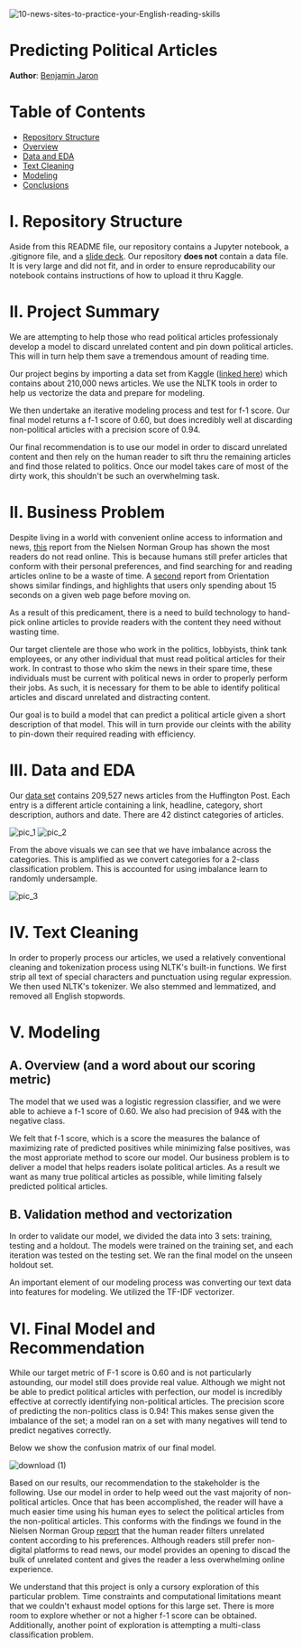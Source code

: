 ![10-news-sites-to-practice-your-English-reading-skills](https://github.com/bmjaron/capstone/assets/115658357/3ac7c034-9639-4c8e-a663-8d2f3b287608)

# Predicting Political Articles

**Author**: [Benjamin Jaron](mailto:bmjaron@gmail.com)

# Table of Contents
* [Repository Structure](#I.Structure)
* [Overview](#II.Overview)
* [Data and EDA](#III.EDA)
* [Text Cleaning](#IV.Cleaning)
* [Modeling](#V.Modeling)
* [Conclusions](#VI.Conclusions)

# I. Repository Structure

Aside from this README file, our repository contains a Jupyter notebook, a .gitignore file, and a [slide deck](https://github.com/bmjaron/capstone/blob/main/slide_deck.pdf). Our repository **does not** contain a data file. It is very large and did not fit, and in order to ensure reproducability our notebook contains instructions of how to upload it thru Kaggle.

# II. Project Summary

We are attempting to help those who read political articles professionaly develop a model to discard unrelated content and pin down political articles. This will in turn help them save a tremendous amount of reading time.

Our project begins by importing a data set from Kaggle ([linked here](https://www.kaggle.com/datasets/rmisra/news-category-dataset)) which contains about 210,000 news articles. We use the NLTK tools in order to help us vectorize the data and prepare for modeling.

We then undertake an iterative modeling process and test for f-1 score. Our final model returns a f-1 score of 0.60, but does incredibly well at discarding non-political articles with a precision score of 0.94.

Our final recommendation is to use our model in order to discard unrelated content and then rely on the human reader to sift thru the remaining articles and find those related to politics. Once our model takes care of most of the dirty work, this shouldn't be such an overwhelming task.

# II. Business Problem

Despite living in a world with convenient online access to information and news, [this](https://www.nngroup.com/articles/how-people-read-online/) report from the Nielsen Norman Group has shown the most readers do not read online. This is because humans still prefer articles that conform with their personal preferences, and find searching for and reading articles online to be a waste of time. A [second](https://www.orientation.agency/insights/how-people-read-online) report from Orientation shows similar findings, and highlights that users only spending about 15 seconds on a given web page before moving on.

As a result of this predicament, there is a need to build technology to hand-pick online articles to provide readers with the content they need without wasting time.

Our target clientele are those who work in the politics, lobbyists, think tank employees, or any other individual that must read political articles for their work. In contrast to those who skim the news in their spare time, these individuals must be current with political news in order to properly perform their jobs. As such, it is necessary for them to be able to identify political articles and discard unrelated and distracting content.

Our goal is to build a model that can predict a political article given a short description of that model. This will in turn provide our cleints with the ability to pin-down their required reading with efficiency.

# III. Data and EDA

Our [data set](https://www.kaggle.com/datasets/rmisra/news-category-dataset) contains 209,527 news articles from the Huffington Post. Each entry is a different article containing a link, headline, category, short description, authors and date. There are 42 distinct categories of articles.

![pic_1](https://github.com/bmjaron/capstone/assets/115658357/d0c4f63e-3488-4e3e-a034-b25750b122d0)
![pic_2](https://github.com/bmjaron/capstone/assets/115658357/3de44006-a34d-4b0b-8b96-ce4d2d6d3940)

From the above visuals we can see that we have imbalance across the categories. This is amplified as we convert categories for a 2-class classification problem. This is accounted for using imbalance learn to randomly undersample.

![pic_3](https://github.com/bmjaron/capstone/assets/115658357/8a626f9b-fb52-49b0-92e7-674135b161c1)

# IV. Text Cleaning

In order to properly process our articles, we used a relatively conventional cleaning and tokenization process using NLTK's built-in functions. We first strip all text of special characters and punctuation using regular expression. We then used NLTK's tokenizer. We also stemmed and lemmatized, and removed all English stopwords.

# V. Modeling

## A. Overview (and a word about our scoring metric)

The model that we used was a logistic regression classifier, and we were able to achieve a f-1 score of 0.60. We also had precision of 94& with the negative class.

We felt that f-1 score, which is a score the measures the balance of maximizing rate of predicted positives while minimizing false positives, was the most approriate method to score our model. Our business problem is to deliver a model that helps readers isolate political articles. As a result we want as many true political articles as possible, while limiting falsely predicted political articles. 

## B. Validation method and vectorization

In order to validate our model, we divided the data into 3 sets: training, testing and a holdout. The models were trained on the training set, and each iteration was tested on the testing set. We ran the final model on the unseen holdout set.

An important element of our modeling process was converting our text data into features for modeling. We utilized the TF-IDF vectorizer.

# VI. Final Model and Recommendation

While our target metric of F-1 score is 0.60 and is not particularly astounding, our model still does provide real value. Although we might not be able to predict political articles with perfection, our model is incredibly effective at correctly identifying non-political articles. The precision score of predicting the non-politics class is 0.94! This makes sense given the imbalance of the set; a model ran on a set with many negatives will tend to predict negatives correctly.

Below we show the confusion matrix of our final model.

![download (1)](https://github.com/bmjaron/capstone/assets/115658357/58a8fab8-a3d6-4d08-9976-21a8114255b9)


Based on our results, our recommendation to the stakeholder is the following. Use our model in order to help weed out the vast majority of non-political articles. Once that has been accomplished, the reader will have a much easier time using his human eyes to select the political articles from the non-political articles. This conforms with the findings we found in the Nielsen Norman Group [report](https://www.nngroup.com/articles/how-people-read-online/) that the human reader filters unrelated content according to his preferences. Although readers still prefer non-digital platforms to read news, our model provides an opening to discad the bulk of unrelated content and gives the reader a less overwhelming online experience.

We understand that this project is only a cursory exploration of this particular problem. Time constraints and computational limitations meant that we couldn't exhaust model options for this large set. There is more room to explore whether or not a higher f-1 score can be obtained. Additionally, another point of exploration is attempting a multi-class classification problem.


